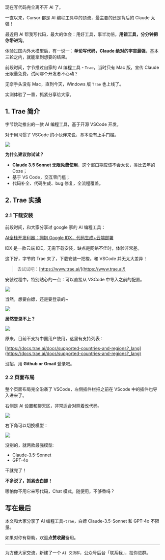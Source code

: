 ﻿
现在写代码完全离不开 AI 了。

一直以来，Cursor 都是 AI 编程工具中的顶流，最主要的还是背后的 Claude 太强！

最近用 AI 帮我写代码，最大的体会：用好工具，事半功倍，**用错工具，分分钟把你带进沟**。

体验过国内外大模型后，有一说一：**单论写代码，Claude 绝对的宇宙最强**，基本三轮之内，就能拿到想要的结果。

前段时间，字节推过自家的 AI 编程工具 - `Trae`，当时只有 Mac 版，宣传 Claude 无限量免费，试问哪个开发者不心动？

无奈手头没有 Mac，直到今天，Windows 版 `Trae` 也上线了。

实测体验了一番，抓紧分享给大家。

## 1. Trae 简介

字节跳动推出的一款 AI 编程工具，基于开源 VSCode 开发。

对于用习惯了 VSCode 的小伙伴来说，基本没有上手门槛。

![](https://i-blog.csdnimg.cn/img_convert/e017a9b508e10e62145576ba8bce10d9.png)

**为什么建议你试试？**
- **Claude 3.5 Sonnet 无限免费使用**，这个窗口期应该不会太长，类比去年的 Coze；
- 基于 VS Code，交互零门槛；
- 代码补全、代码生成、bug 修复，全流程覆盖。


## 2. Trae 实操

### 2.1 下载安装
前段时间，和大家分享过 google 家的 AI 编程工具：

[AI全栈开发利器：拥抱 Google IDX，代码生成+云端部署](https://zhuanlan.zhihu.com/p/14080247005)

IDX 是一款云端 IDE，无需下载安装，缺点是网络不佳时，体验非常差。

这下好，字节的 Trae 来了，下载安装一把梭，和 VSCode 并无太大差异！

> 去试试吧：[https://www.trae.ai/](https://www.trae.ai/)

安装过程中，特别贴心的一点：可以直接从 VSCode 中导入之前的配置。

![](https://i-blog.csdnimg.cn/img_convert/2487b628d084c987fe0e6047b35a3238.png)

当然，想要白嫖，还是要登录的~

![](https://i-blog.csdnimg.cn/img_convert/ca9c0817d4ec4e657d42b1aa3fb92922.png)

**居然登录不上？**

![](https://i-blog.csdnimg.cn/img_convert/dc6946420b026db7c01f670d95309b01.png)

原来，目前不支持中国用户使用，这里有支持列表：

[https://docs.trae.ai/docs/supported-countries-and-regions?_lang](https://docs.trae.ai/docs/supported-countries-and-regions?_lang)

没招，用 **Github or Gmail** 登录吧。

### 2.2 页面布局

整个页面布局完全沿袭了 VSCode，左侧插件栏把之前在 VScode 中的插件也导入进来了。

右侧是 AI 设置和聊天区，非常适合对照着改代码。

![](https://i-blog.csdnimg.cn/img_convert/6b578818dbd1ea8344a08544a6cf340a.png)

右下角可以切换模型：

![](https://i-blog.csdnimg.cn/img_convert/715891b9573eadcf4f1aff28b2a5c67d.png)

没别的，就两款最强模型:
- Claude-3.5-Sonnet
- GPT-4o

干就完了！

**不多说了，抓紧去白嫖！**

哪怕你不用它来写代码，Chat 模式，随便用，不够香吗？

## 写在最后

本文和大家分享了 AI 编程工具-`trae`，白嫖 Claude-3.5-Sonnet 和 GPT-4o 不限量。

如果对你有帮助，欢迎**点赞收藏**备用。

--- 

为方便大家交流，新建了一个 `AI 交流群`，公众号后台「联系我」，拉你进群。

